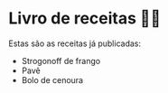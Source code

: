 # Livro de receitas :man_cook:

Estas são as receitas já publicadas:

 - Strogonoff de frango
 - Pavê 
 - Bolo de cenoura
